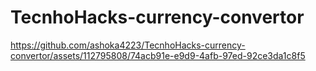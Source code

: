 # TecnhoHacks-currency-convertor

https://github.com/ashoka4223/TecnhoHacks-currency-convertor/assets/112795808/74acb91e-e9d9-4afb-97ed-92ce3da1c8f5

